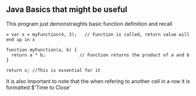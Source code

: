 ## Java Basics that might be useful 

This program just demonstraights basic function definition and recall

~~~
= var x = myFunction(4, 3);   // Function is called, return value will end up in x

function myFunction(a, b) {
  return a * b;             // Function returns the product of a and b
}

return x; //This is essential for it 
~~~

It is also important to note that the when refering to another cell in a row it is formatted
      $'Time to Close'
